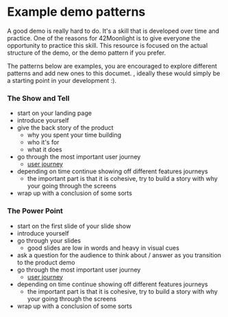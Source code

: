 # Example demo patterns

A good demo is really hard to do. It's a skill that is developed over time and practice. One of the reasons for 42Moonlight is to give everyone the opportunity to practice this skill. This resource is focused on the actual structure of the demo, or the demo pattern if you prefer. 

The patterns below are examples, you are encouraged to explore different patterns and add new ones to this documet. , ideally these would simply be a starting point in your development :).


### The Show and Tell
* start on your landing page
* introduce yourself
* give the back story of the product
  * why you spent your time building 
  * who it's for
  * what it does
* go through the most important user journey
  * [user journey](http://theuxreview.co.uk/user-journeys-beginners-guide/)
* depending on time continue showing off different features journeys
  * the important part is that it is cohesive, try to build a story with why your going through the screens
* wrap up with a conclusion of some sorts



### The Power Point
* start on the first slide of your slide show
* introduce yourself 
* go through your slides
  * good slides are low in words and heavy in visual cues
* ask a question for the audience to think about / answer as you transition to the product demo
* go through the most important user journey
  * [user journey](http://theuxreview.co.uk/user-journeys-beginners-guide/)
* depending on time continue showing off different features journeys
  * the important part is that it is cohesive, try to build a story with why your going through the screens
* wrap up with a conclusion of some sorts
